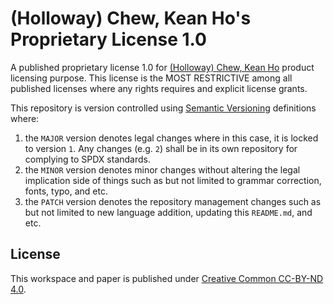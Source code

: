 # (Holloway) Chew, Kean Ho's Proprietary License 1.0

A published proprietary license 1.0 for
[(Holloway) Chew, Kean Ho](https://github.com/ChewKeanHo) product licensing
purpose. This license is the MOST RESTRICTIVE among all published licenses where
any rights requires and explicit license grants.

This repository is version controlled using
[Semantic Versioning](https://semver.org/) definitions where:

1. the `MAJOR` version denotes legal changes where in this case, it is locked to
   version `1`. Any changes (e.g. `2`) shall be in its own repository for
   complying to SPDX standards.
2. the `MINOR` version denotes minor changes without altering the legal
   implication side of things such as but not limited to grammar correction,
   fonts, typo, and etc.
3. the `PATCH` version denotes the repository management changes such as but not
   limited to new language addition, updating this `README.md`, and etc.




## License

This workspace and paper is published under
[Creative Common CC-BY-ND 4.0](https://creativecommons.org/licenses/by-nd/4.0/legalcode.en).

